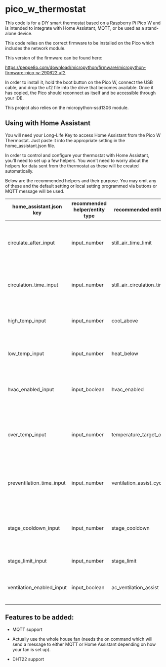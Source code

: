 # pico_w_thermostat

This code is for a DIY smart thermostat based on a Raspberry Pi Pico W and is intended to integrate with Home Assistant, MQTT, or be used as a stand-alone device.

This code relies on the correct firmware to be installed on the Pico which includes the network module.

This version of the firmware can be found here:

https://peppe8o.com/download/micropython/firmware/micropython-firmware-pico-w-290622.uf2

  

In order to install it, hold the boot button on the Pico W, connect the USB cable, and drop the uf2 file into the drive that becomes available. Once it has copied, the Pico should reconnect as itself and be accessible through your IDE.

  

This project also relies on the micropython-ssd1306 module.

  

## Using with Home Assistant

  

You will need your Long-Life Key to access Home Assistant from the Pico W Thermostat. Just paste it into the appropriate setting in the home_assistant.json file.

In order to control and configure your thermostat with Home Assistant, you'll need to set up a few helpers. You won't need to worry about the helpers for data sent from the thermostat as these will be created automatically.

Below are the recommended helpers and their purpose. You may omit any of these and the default setting or local setting programmed via buttons or MQTT message will be used.

  
|home_assistant.json key|recommended helper/entity type|recommended entity name|purpose|
|--|--|--|--|
|circulate_after_input|input_number|still_air_time_limit|how many minutes to wait since the last time heating, cooling, or circulation ended before circulating air|
|circulation_time_input|input_number|still_air_circulation_time|how many minutes circulating cycle should run when circulate_air_input has been reached|
|high_temp_input|input_number|cool_above|temperature at which the cooling cycle is started when the system is enabled|
|low_temp_input|input_number|heat_below|temperature at which the heating cycle is started when the system is enabled|
|hvac_enabled_input|input_boolean|hvac_enabled|if the system is disabled, it will report temperature readings but not run any cycle|
|over_temp_input|input_number|temperature_target_overshoot|how many degrees beyond cycle start temp the system should continue to heat or cool before shutting off|
|preventilation_time_input|input_number|ventilation_assist_cycle_time|how many minutes the ventilation should run prior to the cooling cycle if ventilation is enabled|
|stage_cooldown_input|input_number|stage_cooldown|how many minutes the system must wait before starting another cycle after the previous one stops|
|stage_limit_input|input_number|stage_limit|how many minutes any cycle can run at most|
|ventilation_enabled_input|input_boolean|ac_ventilation_assist|whether or not the system runs a ventilation fan before cooling cycles|

  
  

## Features to be added:

- MQTT support

- Actually use the whole house fan (needs the on command which will send a message to either MQTT or Home Assistant depending on how your fan is set up).

- DHT22 support